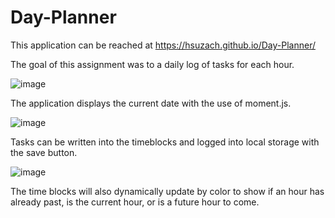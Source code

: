 # Day-Planner

This application can be reached at https://hsuzach.github.io/Day-Planner/

The goal of this assignment was to a daily log of tasks for each hour.

![image](https://user-images.githubusercontent.com/30445082/155823232-c7a31971-61c2-4fdb-aac0-f5f8822a3b3f.png)

The application displays the current date with the use of moment.js.

![image](https://user-images.githubusercontent.com/30445082/155823582-1faceba9-3c7c-40cd-9a30-efa95a91c4e0.png)

Tasks can be written into the timeblocks and logged into local storage with the save button. 

![image](https://user-images.githubusercontent.com/30445082/155823662-f3084d28-7188-451d-800b-94641efa9f1b.png)

The time blocks will also dynamically update by color to show if an hour has already past, is the current hour, or is a future hour to come. 
